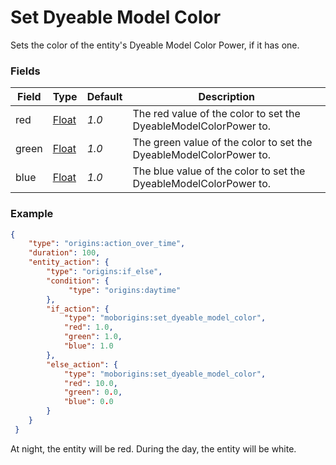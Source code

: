 # Set Dyeable Model Color
Sets the color of the entity's Dyeable Model Color Power, if it has one.


### Fields
Field | Type | Default | Description
------|------|---------|-------------
red | [Float](https://origins.readthedocs.io/en/latest/types/data_types/float/) | *1.0* | The red value of the color to set the DyeableModelColorPower to.
green | [Float](https://origins.readthedocs.io/en/latest/types/data_types/float/) | *1.0* | The green value of the color to set the DyeableModelColorPower to.
blue | [Float](https://origins.readthedocs.io/en/latest/types/data_types/float/) | *1.0* | The blue value of the color to set the DyeableModelColorPower to.


### Example
```json
{
    "type": "origins:action_over_time",
    "duration": 100,
    "entity_action": {
        "type": "origins:if_else",
        "condition": {
             "type": "origins:daytime"
        },
        "if_action": {
            "type": "moborigins:set_dyeable_model_color",
            "red": 1.0,
            "green": 1.0,
            "blue": 1.0
        },
        "else_action": {
            "type": "moborigins:set_dyeable_model_color",
            "red": 10.0,
            "green": 0.0,
            "blue": 0.0
        }
    }
 }
```
At night, the entity will be red. During the day, the entity will be white.

